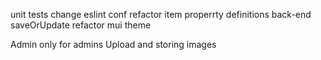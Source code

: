 unit tests
change eslint conf
refactor item properrty definitions
back-end saveOrUpdate refactor
mui theme


Admin only for admins
Upload and storing images